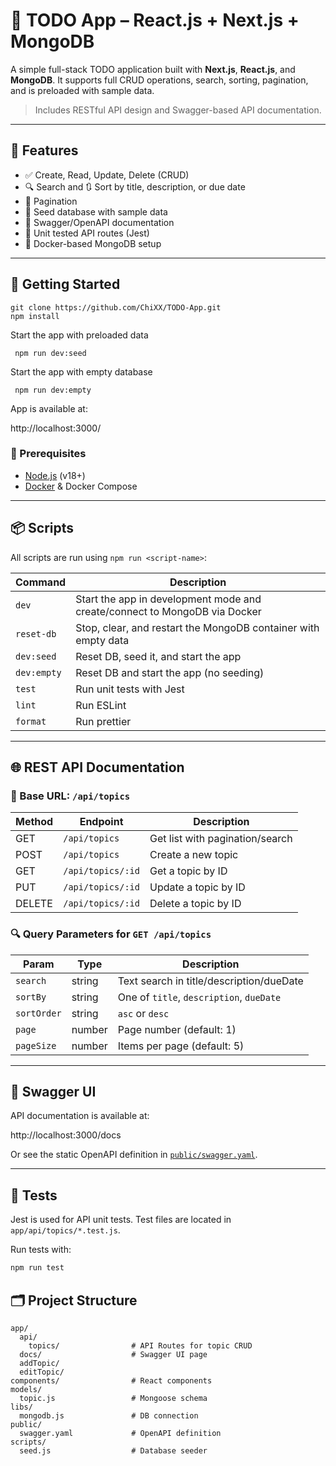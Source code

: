 # 📝 TODO App – React.js + Next.js + MongoDB

A simple full-stack TODO application built with **Next.js**, **React.js**, and **MongoDB**. It supports full CRUD operations, search, sorting, pagination, and is preloaded with sample data.

> Includes RESTful API design and Swagger-based API documentation.

---

## 🧠 Features

- ✅ Create, Read, Update, Delete (CRUD)
- 🔍 Search and 🔃 Sort by title, description, or due date
- 📅 Pagination
- 🌱 Seed database with sample data
- 📜 Swagger/OpenAPI documentation
- 🧪 Unit tested API routes (Jest)
- 🐳 Docker-based MongoDB setup

---

## 🚀 Getting Started

```
git clone https://github.com/ChiXX/TODO-App.git
npm install
```

Start the app with preloaded data

```
 npm run dev:seed
```

Start the app with empty database

```
 npm run dev:empty
```
App is available at:

http://localhost:3000/

### 🔧 Prerequisites

- [Node.js](https://nodejs.org/) (v18+)
- [Docker](https://www.docker.com/) & Docker Compose

---

## 📦 Scripts

All scripts are run using `npm run <script-name>`:

| Command          | Description                                                                 |
|------------------|-----------------------------------------------------------------------------|
| `dev`            | Start the app in development mode and create/connect to MongoDB via Docker |
| `reset-db`       | Stop, clear, and restart the MongoDB container with empty data             |
| `dev:seed`       | Reset DB, seed it, and start the app                                       |
| `dev:empty`      | Reset DB and start the app (no seeding)                                    |
| `test`           | Run unit tests with Jest                                                   |
| `lint`           | Run ESLint                                                                 |
| `format`         | Run prettier                                                               |

---

## 🌐 REST API Documentation

### 📎 Base URL: `/api/topics`

| Method | Endpoint         | Description                      |
|--------|------------------|----------------------------------|
| GET    | `/api/topics`    | Get list with pagination/search |
| POST   | `/api/topics`    | Create a new topic               |
| GET    | `/api/topics/:id`| Get a topic by ID                |
| PUT    | `/api/topics/:id`| Update a topic by ID             |
| DELETE | `/api/topics/:id`| Delete a topic by ID             |

### 🔍 Query Parameters for `GET /api/topics`

| Param      | Type   | Description                                  |
|------------|--------|----------------------------------------------|
| `search`   | string | Text search in title/description/dueDate     |
| `sortBy`   | string | One of `title`, `description`, `dueDate`     |
| `sortOrder`| string | `asc` or `desc`                              |
| `page`     | number | Page number (default: 1)                     |
| `pageSize` | number | Items per page (default: 5)                  |

---

## 📖 Swagger UI

API documentation is available at:

http://localhost:3000/docs

Or see the static OpenAPI definition in [`public/swagger.yaml`](./public/swagger.yaml).

---

## 🧪 Tests

Jest is used for API unit tests. Test files are located in `app/api/topics/*.test.js`.

Run tests with:

```bash
npm run test
```
## 🗂️ Project Structure
```
app/
  api/
    topics/                # API Routes for topic CRUD
  docs/                    # Swagger UI page
  addTopic/
  editTopic/
components/                # React components
models/
  topic.js                 # Mongoose schema
libs/
  mongodb.js               # DB connection
public/
  swagger.yaml             # OpenAPI definition
scripts/
  seed.js                  # Database seeder
```


